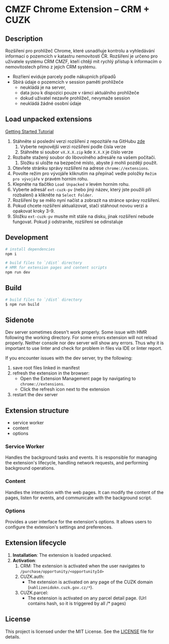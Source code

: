 # CMZF Chrome Extension – CRM + CUZK

## Description
Rozšíření pro prohlížeč Chrome, které usnadňuje kontrolu a vyhledávání informací o pozemcích v katastru nemovitostí ČR. Rozšíření je určeno pro uživatele systému CRM CMZF, kteří chtějí mít rychlý přístup k informacím o nemovitostech přímo z jejich CRM systému.
- Rozříení eviduje parcely podle nákupních případů
- Sbírá údaje o pozemcích v session paměti prohlížeče
    - neukládá je na server,
    - data jsou k dispozici pouze v rámci aktuálního prohlížeče
    - dokud uživatel nezavře prohlížeč, nevymaže session
    - neukládá žádné osobní údaje

## Load unpacked extensions

[Getting Started Tutorial](https://developer.chrome.com/docs/extensions/get-started/tutorial/hello-world#load-unpacked)


1. Stáhněte si poslední verzi rozšíření z repozitáře na GitHubu [zde](https://github.com/jjanousek-farmito/ext-cuzk-parcels/releases)
    1. Vyberte nejnovější verzi rozšíření podle čísla verze
    2. Stáhněte si soubor `vX.X.X.zip` kde `X.X.X` je číslo verze
2. Rozbalte stažený soubor do libovolného adresáře na vašem počítači.
    1. Složku si uložte na bezpečné místo, abyste ji mohli později použít.
3. Otevřete stránku správy rozšíření na adrese `chrome://extensions`.
4. Povolte režim pro vývojáře kliknutím na přepínač vedle položky `Režim pro vývojáře` v pravém horním rohu.
5. Klepněte na tlačítko `Load Unpacked` v levém horním rohu.
6. Vyberte adresář `ext-cuzk-pv` (nebo jiný název, který jste použili při rozbalení) a klikněte na `Select Folder`.
7. Rozšíření by se mělo nyní načíst a zobrazit na stránce správy rozšíření.
8.  Pokud chcete rozšíření aktualizovat, stačí stáhnout novou verzi a opakovat kroky 3-9.
9.  Složku `ext-cuzk-pv` musíte mít stále na disku, jinak rozšíření nebude fungovat. Pokud ji odstraníte, rozšíření se odinstaluje

## Development

```bash
# install dependencies
npm i

# build files to `/dist` directory
# HMR for extension pages and content scripts
npm run dev
```

## Build

```bash
# build files to `/dist` directory
$ npm run build
```

## Sidenote

Dev server sometimes doesn't work properly. Some issue with HMR following the working directory. For some errors extension will not reload properly. Neither console nor dev server will show any errors. Thus why it is important to use linter and check for problem in files via IDE or linter report.

If you encounter issues with the dev server, try the following:
1. save root files linked in manifest
2. refresh the extension in the browser:
   - Open the Extension Management page by navigating to `chrome://extensions`.
   - Click the refresh icon next to the extension
3. restart the dev server

## Extension structure

- service worker
- content
- options


### Service Worker
Handles the background tasks and events. It is responsible for managing the extension's lifecycle, handling network requests, and performing background operations.

### Content
Handles the interaction with the web pages. It can modify the content of the pages, listen for events, and communicate with the background script.

### Options
Provides a user interface for the extension's options. It allows users to configure the extension's settings and preferences.

## Extension lifecycle

1. **Installation**: The extension is loaded unpacked.
2. **Activation**:
    1. CRM: The extension is activated when the user navigates to `/purchase/opportunity/<opportunityId>`
    2. CUZK.auth:
        - The extension is activated on any page of the CUZK domain (`nahlizenidokn.cuzk.gov.cz/*`).
    1. CUZK.parcel:
        - The extension is activated on any parcel detail page. (Url contains hash, so it is triggered by all /* pages)

## License
This project is licensed under the MIT License. See the [LICENSE](LICENSE) file for details.